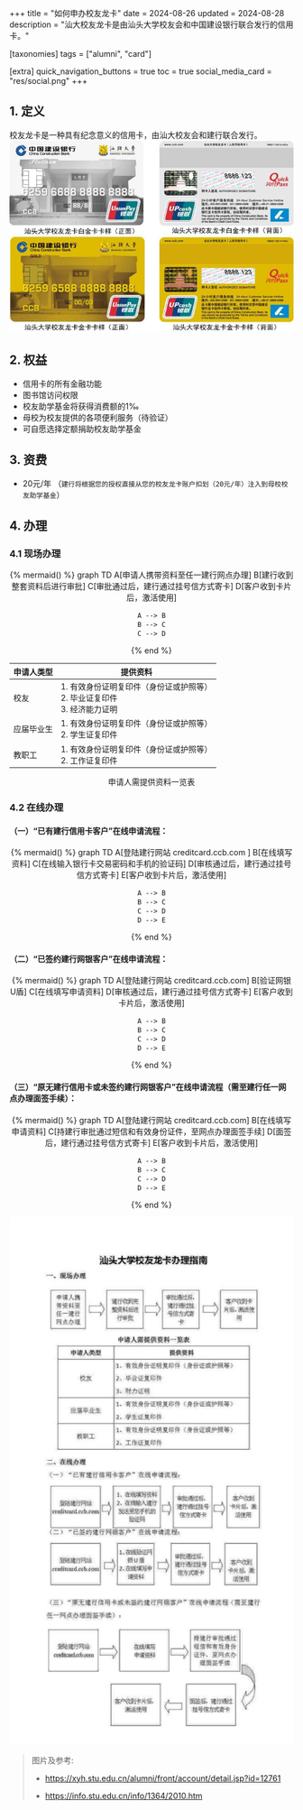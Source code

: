 +++
title = "如何申办校友龙卡"
date = 2024-08-26
updated = 2024-08-28
description = "汕大校友龙卡是由汕头大学校友会和中国建设银行联合发行的信用卡。"

[taxonomies]
tags = ["alumni", "card"]

[extra]
quick_navigation_buttons = true
toc = true
social_media_card = "res/social.png"
+++


## 1. 定义

校友龙卡是一种具有纪念意义的信用卡，由汕大校友会和建行联合发行。
![校友龙卡](./res/card.png)

## 2. 权益

- 信用卡的所有金融功能
- 图书馆访问权限
- 校友助学基金将获得消费额的1‰
- 母校为校友提供的各项便利服务（待验证）
- 可自愿选择定额捐助校友助学基金

## 3. 资费

- 20元/年 （`建行将根据您的授权直接从您的校友龙卡账户扣划（20元/年）注入到母校校友助学基金`）

## 4. 办理

### 4.1 现场办理

<center>
{% mermaid() %}
graph TD
    A[申请人携带资料至任一建行网点办理]
    B[建行收到整套资料后进行审批]
    C[审批通过后，建行通过挂号信方式寄卡]
    D[客户收到卡片后，激活使用]
    
    A --> B
    B --> C
    C --> D
{% end %}
</center>


| 申请人类型 | 提供资料                                                                       |
| ---------- | ------------------------------------------------------------------------------ |
| 校友       | 1. 有效身份证明复印件（身份证或护照等）<br>2. 毕业证复印件<br>3.  经济能力证明 |
| 应届毕业生 | 1. 有效身份证明复印件（身份证或护照等）<br>2. 学生证复印件                     |
| 教职工     | 1. 有效身份证明复印件（身份证或护照等）<br>2. 工作证复印件                     |

<center>申请人需提供资料一览表</center>


### 4.2 在线办理

#### （一）“已有建行信用卡客户”在线申请流程：
<center>
{% mermaid() %}
graph TD
    A[登陆建行网站 creditcard.ccb.com ]
    B[在线填写资料]
    C[在线输入银行卡交易密码和手机的验证码]
    D[审核通过后，建行通过挂号信方式寄卡]
    E[客户收到卡片后，激活使用]

    A --> B
    B --> C
    C --> D
    D --> E
{% end %}
</center>

#### （二）“已签约建行网银客户”在线申请流程：

<center>
{% mermaid() %}
graph TD
    A[登陆建行网站 creditcard.ccb.com]
    B[验证网银U盾]
    C[在线填写申请资料]
    D[审核通过后，建行通过挂号信方式寄卡]
    E[客户收到卡片后，激活使用]

    A --> B
    B --> C
    C --> D
    D --> E
{% end %}
</center>

#### （三）“原无建行信用卡或未签约建行网银客户”在线申请流程（需至建行任一网点办理面签手续）：
<center>
{% mermaid() %}
graph TD
    A[登陆建行网站 creditcard.ccb.com]
    B[在线填写申请资料]
    C[持建行审批通过短信和有效身份证件，至网点办理面签手续]
    D[面签后，建行通过挂号信方式寄卡]
    E[客户收到卡片后，激活使用]

    A --> B
    B --> C
    C --> D
    D --> E
{% end %}
</center>

[![如何](./res/how.png)](https://info.stu.edu.cn/info/1364/2010.htm)


> 图片及参考:
> 
> - https://xyh.stu.edu.cn/alumni/front/account/detail.jsp?id=12761
>
> - https://info.stu.edu.cn/info/1364/2010.htm
